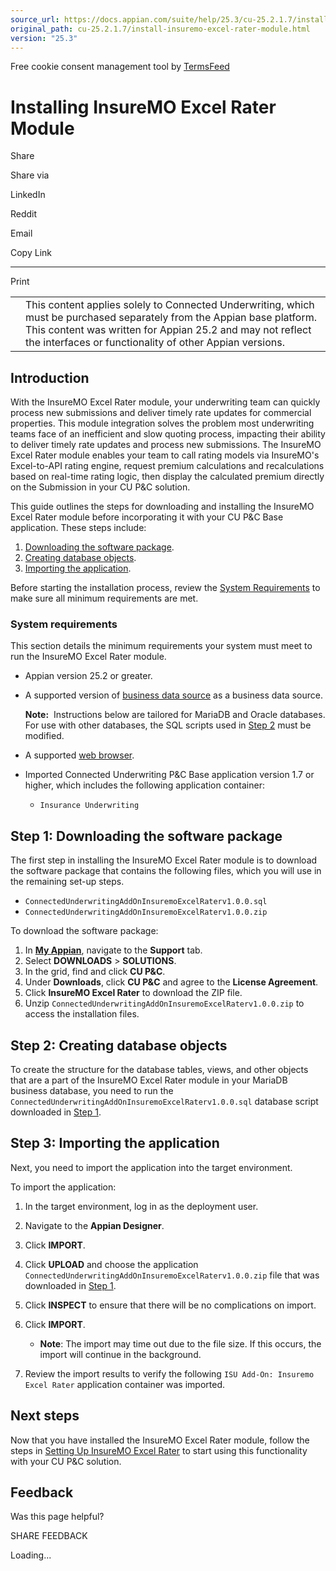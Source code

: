 ```yaml
---
source_url: https://docs.appian.com/suite/help/25.3/cu-25.2.1.7/install-insuremo-excel-rater-module.html
original_path: cu-25.2.1.7/install-insuremo-excel-rater-module.html
version: "25.3"
---
```


Free cookie consent management tool by [TermsFeed](https://www.termsfeed.com/)

# Installing InsureMO Excel Rater Module

Share

Share via

LinkedIn

Reddit

Email

Copy Link

* * *

Print

<table><tbody><tr><td><i class="fa fa-check-square-o" aria-hidden="true"></i></td><td>This content applies solely to Connected Underwriting, which must be purchased separately from the Appian base platform. This content was written for Appian 25.2 and may not reflect the interfaces or functionality of other Appian versions.</td></tr></tbody></table>

## Introduction

With the InsureMO Excel Rater module, your underwriting team can quickly process new submissions and deliver timely rate updates for commercial properties. This module integration solves the problem most underwriting teams face of an inefficient and slow quoting process, impacting their ability to deliver timely rate updates and process new submissions. The InsureMO Excel Rater module enables your team to call rating models via InsureMO's Excel-to-API rating engine, request premium calculations and recalculations based on real-time rating logic, then display the calculated premium directly on the Submission in your CU P&C solution.

This guide outlines the steps for downloading and installing the InsureMO Excel Rater module before incorporating it with your CU P&C Base application. These steps include:

1.  [Downloading the software package](#step-1-downloading-the-software-package).
2.  [Creating database objects](#step-2-creating-database-objects).
3.  [Importing the application](#step-3-importing-the-application).

Before starting the installation process, review the [System Requirements](#system-requirements) to make sure all minimum requirements are met.

### System requirements

This section details the minimum requirements your system must meet to run the InsureMO Excel Rater module.

-   Appian version 25.2 or greater.
-   A supported version of [business data source](../System_Requirements.html#databases) as a business data source.

    **Note:**  Instructions below are tailored for MariaDB and Oracle databases. For use with other databases, the SQL scripts used in [Step 2](#step-2-creating-database-objects) must be modified.

-   A supported [web browser](../System_Requirements.html#web-browsers).
-   Imported Connected Underwriting P&C Base application version 1.7 or higher, which includes the following application container:
    -   `Insurance Underwriting`

## Step 1: Downloading the software package

The first step in installing the InsureMO Excel Rater module is to download the software package that contains the following files, which you will use in the remaining set-up steps.

-   `ConnectedUnderwritingAddOnInsuremoExcelRaterv1.0.0.sql`
-   `ConnectedUnderwritingAddOnInsuremoExcelRaterv1.0.0.zip`

To download the software package:

1.  In **[My Appian](https://forum.appian.com/suite/sites/myappian/page/support)**, navigate to the **Support** tab.
2.  Select **DOWNLOADS** > **SOLUTIONS**.
3.  In the grid, find and click **CU P&C**.
4.  Under **Downloads**, click **CU P&C** and agree to the **License Agreement**.
5.  Click **InsureMO Excel Rater** to download the ZIP file.
6.  Unzip `ConnectedUnderwritingAddOnInsuremoExcelRaterv1.0.0.zip` to access the installation files.

## Step 2: Creating database objects

To create the structure for the database tables, views, and other objects that are a part of the InsureMO Excel Rater module in your MariaDB business database, you need to run the `ConnectedUnderwritingAddOnInsuremoExcelRaterv1.0.0.sql` database script downloaded in [Step 1](#step-1-downloading-the-software-package).

## Step 3: Importing the application

Next, you need to import the application into the target environment.

To import the application:

1.  In the target environment, log in as the deployment user.
2.  Navigate to the **Appian Designer**.
3.  Click **IMPORT**.
4.  Click **UPLOAD** and choose the application `ConnectedUnderwritingAddOnInsuremoExcelRaterv1.0.0.zip` file that was downloaded in [Step 1](#step-1-downloading-the-software-package).
5.  Click **INSPECT** to ensure that there will be no complications on import.
6.  Click **IMPORT**.

    -   **Note**: The import may time out due to the file size. If this occurs, the import will continue in the background.
7.  Review the import results to verify the following `ISU Add-On: Insuremo Excel Rater` application container was imported.

## Next steps

Now that you have installed the InsureMO Excel Rater module, follow the steps in [Setting Up InsureMO Excel Rater](setup-insuremo-excel-rater-module.html) to start using this functionality with your CU P&C solution.

## Feedback

Was this page helpful?

SHARE FEEDBACK

Loading...